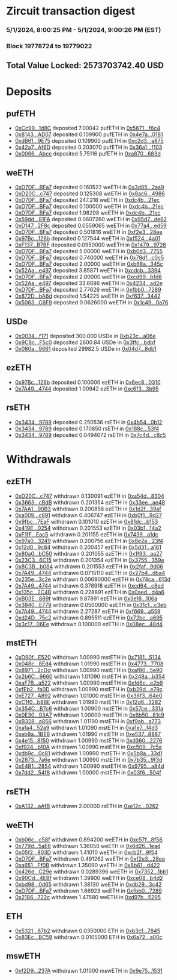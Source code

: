 # Zircuit transaction digest
### 5/1/2024, 8:00:25 PM - 5/1/2024, 9:00:26 PM (EST)
### Block 19778724 to 19779022

## Total Value Locked: 2573703742.40 USD

# Deposits
## pufETH
- [0xCc99...1d8C](https://etherscan.io/address/0xCc9938fC6a46C84970c37fEa4a109F1823a91d8C) deposited 7.00042 pufETH in [0x5671...f6c4](https://etherscan.io/tx/0xCc9938fC6a46C84970c37fEa4a109F1823a91d8C)
- [0x8143...AD07](https://etherscan.io/address/0x8143f142e6bbFA601aAa71BFCE5F5F7A37AFAD07) deposited 0.109900 pufETH in [0x4e7a...0181](https://etherscan.io/tx/0x8143f142e6bbFA601aAa71BFCE5F5F7A37AFAD07)
- [0xdB61...9E75](https://etherscan.io/address/0xdB61fa98512Be05C93989C75B17Dda8677F79E75) deposited 0.109900 pufETH in [0xc2d3...a875](https://etherscan.io/tx/0xdB61fa98512Be05C93989C75B17Dda8677F79E75)
- [0x42a7...Af6D](https://etherscan.io/address/0x42a77Dc1E3B529B2845eB240AeB3B1FD5C5fAf6D) deposited 0.203070 pufETH in [0x36a1...f103](https://etherscan.io/tx/0x42a77Dc1E3B529B2845eB240AeB3B1FD5C5fAf6D)
- [0x0066...Abcc](https://etherscan.io/address/0x006616Fb184C4A079c2cb16eA900F91Fce24Abcc) deposited 5.75116 pufETH in [0xa870...683d](https://etherscan.io/tx/0x006616Fb184C4A079c2cb16eA900F91Fce24Abcc)
## weETH
- [0xD7DF...BFa7](https://etherscan.io/address/0xD7DF7E085214743530afF339aFC420c7c720BFa7) deposited 0.160522 weETH in [0x3d85...2aa9](https://etherscan.io/tx/0xD7DF7E085214743530afF339aFC420c7c720BFa7)
- [0xD20C...c747](https://etherscan.io/address/0xD20C2DDD2180ECbF1f9E7f0bcb3f100DC383c747) deposited 0.125308 weETH in [0x8ac6...4986](https://etherscan.io/tx/0xD20C2DDD2180ECbF1f9E7f0bcb3f100DC383c747)
- [0xD7DF...BFa7](https://etherscan.io/address/0xD7DF7E085214743530afF339aFC420c7c720BFa7) deposited 247.218 weETH in [0xdc4b...21ec](https://etherscan.io/tx/0xD7DF7E085214743530afF339aFC420c7c720BFa7)
- [0xD7DF...BFa7](https://etherscan.io/address/0xD7DF7E085214743530afF339aFC420c7c720BFa7) deposited 0.100000 weETH in [0xdc4b...21ec](https://etherscan.io/tx/0xD7DF7E085214743530afF339aFC420c7c720BFa7)
- [0xD7DF...BFa7](https://etherscan.io/address/0xD7DF7E085214743530afF339aFC420c7c720BFa7) deposited 1.98298 weETH in [0xdc4b...21ec](https://etherscan.io/tx/0xD7DF7E085214743530afF339aFC420c7c720BFa7)
- [0x59dd...81FA](https://etherscan.io/address/0x59ddC9a5D092DEE3EB8396b0bdA9A662c8bE81FA) deposited 0.0607260 weETH in [0x95d7...de62](https://etherscan.io/tx/0x59ddC9a5D092DEE3EB8396b0bdA9A662c8bE81FA)
- [0xD147...2F8c](https://etherscan.io/address/0xD147B4A7b5e5b6248ad1061c39C1bD542ea42F8c) deposited 0.0559065 weETH in [0x77a4...ed59](https://etherscan.io/tx/0xD147B4A7b5e5b6248ad1061c39C1bD542ea42F8c)
- [0xD7DF...BFa7](https://etherscan.io/address/0xD7DF7E085214743530afF339aFC420c7c720BFa7) deposited 0.501816 weETH in [0xf2e3...28ee](https://etherscan.io/tx/0xD7DF7E085214743530afF339aFC420c7c720BFa7)
- [0x97Bc...126b](https://etherscan.io/address/0x97Bc27e86fD6E860fc20ab751d113cEF6d4E126b) deposited 0.127544 weETH in [0xf524...4a01](https://etherscan.io/tx/0x97Bc27e86fD6E860fc20ab751d113cEF6d4E126b)
- [0xF137...B7BF](https://etherscan.io/address/0xF137C2947139693e33c3AE02916f633C6aebB7BF) deposited 0.0950000 weETH in [0x1479...9726](https://etherscan.io/tx/0xF137C2947139693e33c3AE02916f633C6aebB7BF)
- [0xD7DF...BFa7](https://etherscan.io/address/0xD7DF7E085214743530afF339aFC420c7c720BFa7) deposited 5.00000 weETH in [0xb0d3...7755](https://etherscan.io/tx/0xD7DF7E085214743530afF339aFC420c7c720BFa7)
- [0xD7DF...BFa7](https://etherscan.io/address/0xD7DF7E085214743530afF339aFC420c7c720BFa7) deposited 0.740000 weETH in [0x78df...c0c5](https://etherscan.io/tx/0xD7DF7E085214743530afF339aFC420c7c720BFa7)
- [0xD7DF...BFa7](https://etherscan.io/address/0xD7DF7E085214743530afF339aFC420c7c720BFa7) deposited 2.00000 weETH in [0xb68a...345c](https://etherscan.io/tx/0xD7DF7E085214743530afF339aFC420c7c720BFa7)
- [0x52Aa...e497](https://etherscan.io/address/0x52Aa899454998Be5b000Ad077a46Bbe360F4e497) deposited 3.85871 weETH in [0xcdcb...3394](https://etherscan.io/tx/0x52Aa899454998Be5b000Ad077a46Bbe360F4e497)
- [0xD7DF...BFa7](https://etherscan.io/address/0xD7DF7E085214743530afF339aFC420c7c720BFa7) deposited 2.00000 weETH in [0xcd99...b1d6](https://etherscan.io/tx/0xD7DF7E085214743530afF339aFC420c7c720BFa7)
- [0x52Aa...e497](https://etherscan.io/address/0x52Aa899454998Be5b000Ad077a46Bbe360F4e497) deposited 33.6696 weETH in [0x4234...ad2e](https://etherscan.io/tx/0x52Aa899454998Be5b000Ad077a46Bbe360F4e497)
- [0xD7DF...BFa7](https://etherscan.io/address/0xD7DF7E085214743530afF339aFC420c7c720BFa7) deposited 2.77626 weETH in [0xfbb0...7289](https://etherscan.io/tx/0xD7DF7E085214743530afF339aFC420c7c720BFa7)
- [0x872D...bA6d](https://etherscan.io/address/0x872D3Fb74CB230FAF1746b4E66971551A010bA6d) deposited 1.54225 weETH in [0xf637...3442](https://etherscan.io/tx/0x872D3Fb74CB230FAF1746b4E66971551A010bA6d)
- [0x5063...C6F9](https://etherscan.io/address/0x5063b65bAFD1867d9017CeC4F66D4169B0d5C6F9) deposited 0.0626000 weETH in [0x1c49...0a76](https://etherscan.io/tx/0x5063b65bAFD1867d9017CeC4F66D4169B0d5C6F9)
## USDe
- [0x0034...f171](https://etherscan.io/address/0x00347027eF8e4fd67A3a21652A529cbed557f171) deposited 300.000 USDe in [0xb23c...a06e](https://etherscan.io/tx/0x00347027eF8e4fd67A3a21652A529cbed557f171)
- [0x9C8c...F5c0](https://etherscan.io/address/0x9C8c8d3Ed10B438066E73BB8bA5aa694D92bF5c0) deposited 2600.84 USDe in [0x3ffc...bdbf](https://etherscan.io/tx/0x9C8c8d3Ed10B438066E73BB8bA5aa694D92bF5c0)
- [0x080a...9661](https://etherscan.io/address/0x080a988309A5d80Faa031bD6f2d2D0c96D629661) deposited 29982.5 USDe in [0x04d7...8db1](https://etherscan.io/tx/0x080a988309A5d80Faa031bD6f2d2D0c96D629661)
## ezETH
- [0x97Bc...126b](https://etherscan.io/address/0x97Bc27e86fD6E860fc20ab751d113cEF6d4E126b) deposited 0.100000 ezETH in [0x6ec8...0310](https://etherscan.io/tx/0x97Bc27e86fD6E860fc20ab751d113cEF6d4E126b)
- [0x7A49...4744](https://etherscan.io/address/0x7A493Be5c2ce014cD049Bf178a1ac0Db1B434744) deposited 1.00942 ezETH in [0xc6f3...3b95](https://etherscan.io/tx/0x7A493Be5c2ce014cD049Bf178a1ac0Db1B434744)
## rsETH
- [0x3434...9789](https://etherscan.io/address/0x34349c5569e7B846c3558961552D2202760A9789) deposited 0.250536 rsETH in [0x4b54...0b12](https://etherscan.io/tx/0x34349c5569e7B846c3558961552D2202760A9789)
- [0x3434...9789](https://etherscan.io/address/0x34349c5569e7B846c3558961552D2202760A9789) deposited 0.170850 rsETH in [0x188c...53f4](https://etherscan.io/tx/0x34349c5569e7B846c3558961552D2202760A9789)
- [0x3434...9789](https://etherscan.io/address/0x34349c5569e7B846c3558961552D2202760A9789) deposited 0.0494072 rsETH in [0x7c4d...c8c5](https://etherscan.io/tx/0x34349c5569e7B846c3558961552D2202760A9789)
# Withdrawals
## ezETH
- [0xD20C...c747](https://etherscan.io/address/0xD20C2DDD2180ECbF1f9E7f0bcb3f100DC383c747) withdrawn 0.130091 ezETH in [0xa54d...8304](https://etherscan.io/tx/0xD20C2DDD2180ECbF1f9E7f0bcb3f100DC383c747)
- [0x3663...cBdB](https://etherscan.io/address/0x36638C332d9cfb2f566455767FAaE521a556cBdB) withdrawn 0.201354 ezETH in [0x33ee...ae48](https://etherscan.io/tx/0x36638C332d9cfb2f566455767FAaE521a556cBdB)
- [0x7AA1...90B3](https://etherscan.io/address/0x7AA128505Aa04e8325E63A74E0633ce52EF490B3) withdrawn 0.200856 ezETH in [0x1d2f...39af](https://etherscan.io/tx/0x7AA128505Aa04e8325E63A74E0633ce52EF490B3)
- [0xa009...c891](https://etherscan.io/address/0xa009b1C4A8c0BCEa8b14039e64028ec8d0b1c891) withdrawn 0.406747 ezETH in [0xb0f1...9d27](https://etherscan.io/tx/0xa009b1C4A8c0BCEa8b14039e64028ec8d0b1c891)
- [0x9fbc...7EaF](https://etherscan.io/address/0x9fbc0f95bf6c0A90A05542E6D7AeDBeb4e2f7EaF) withdrawn 0.101010 ezETH in [0x81dc...b153](https://etherscan.io/tx/0x9fbc0f95bf6c0A90A05542E6D7AeDBeb4e2f7EaF)
- [0x419E...0254](https://etherscan.io/address/0x419ECe44F9696d7CAb4d965E22ccEd849f4c0254) withdrawn 0.201553 ezETH in [0x03b1...14a2](https://etherscan.io/tx/0x419ECe44F9696d7CAb4d965E22ccEd849f4c0254)
- [0xF1fF...Eac5](https://etherscan.io/address/0xF1fF737ab37FD7Ab52ddceaCf45d6621Ea97Eac5) withdrawn 0.201155 ezETH in [0x7439...a1dc](https://etherscan.io/tx/0xF1fF737ab37FD7Ab52ddceaCf45d6621Ea97Eac5)
- [0x97a0...3249](https://etherscan.io/address/0x97a0DA6937e0A68037B2E5815510bA68B5203249) withdrawn 0.200756 ezETH in [0x8e2a...23f4](https://etherscan.io/tx/0x97a0DA6937e0A68037B2E5815510bA68B5203249)
- [0x12d0...9c84](https://etherscan.io/address/0x12d08E56D886141Bc958543201fC06F4A5c59c84) withdrawn 0.200457 ezETH in [0x5d31...a161](https://etherscan.io/tx/0x12d08E56D886141Bc958543201fC06F4A5c59c84)
- [0x80a0...bC50](https://etherscan.io/address/0x80a0c78b69252FD78386CAC9bA7bcA1f485bbC50) withdrawn 0.201055 ezETH in [0x1f93...aa27](https://etherscan.io/tx/0x80a0c78b69252FD78386CAC9bA7bcA1f485bbC50)
- [0x23C3...6C15](https://etherscan.io/address/0x23C3dE8b34C0C67783DDe88c1868d4e4aa286C15) withdrawn 0.201354 ezETH in [0x3755...359e](https://etherscan.io/tx/0x23C3dE8b34C0C67783DDe88c1868d4e4aa286C15)
- [0x8C3B...b084](https://etherscan.io/address/0x8C3Bf33158Eecd6De5D3F4A2DDD4a6d02C3db084) withdrawn 0.201553 ezETH in [0x2faf...9d06](https://etherscan.io/tx/0x8C3Bf33158Eecd6De5D3F4A2DDD4a6d02C3db084)
- [0x7A49...4744](https://etherscan.io/address/0x7A493Be5c2ce014cD049Bf178a1ac0Db1B434744) withdrawn 0.0715110 ezETH in [0x27b4...dba4](https://etherscan.io/tx/0x7A493Be5c2ce014cD049Bf178a1ac0Db1B434744)
- [0x235e...3c2e](https://etherscan.io/address/0x235e1ECaF69428A0d721E88A287a97a4F2033c2e) withdrawn 0.00690000 ezETH in [0x74ca...613d](https://etherscan.io/tx/0x235e1ECaF69428A0d721E88A287a97a4F2033c2e)
- [0x7A49...4744](https://etherscan.io/address/0x7A493Be5c2ce014cD049Bf178a1ac0Db1B434744) withdrawn 0.378918 ezETH in [0xcd64...c8ed](https://etherscan.io/tx/0x7A493Be5c2ce014cD049Bf178a1ac0Db1B434744)
- [0x135c...2C4B](https://etherscan.io/address/0x135c22A2479b1020cD3bD24e1094e9dae5642C4B) withdrawn 0.228891 ezETH in [0x0aed...d4a6](https://etherscan.io/tx/0x135c22A2479b1020cD3bD24e1094e9dae5642C4B)
- [0xB03E...889f](https://etherscan.io/address/0xB03E6eA03A0b716D054981fd998a0a3eFd69889f) withdrawn 9.87891 ezETH in [0x3e18...106a](https://etherscan.io/tx/0xB03E6eA03A0b716D054981fd998a0a3eFd69889f)
- [0x3840...E779](https://etherscan.io/address/0x3840338E5b03Fb2322639fC7D14243a73a74E779) withdrawn 0.0500000 ezETH in [0x31c1...c3eb](https://etherscan.io/tx/0x3840338E5b03Fb2322639fC7D14243a73a74E779)
- [0x7A49...4744](https://etherscan.io/address/0x7A493Be5c2ce014cD049Bf178a1ac0Db1B434744) withdrawn 2.27287 ezETH in [0xf669...a559](https://etherscan.io/tx/0x7A493Be5c2ce014cD049Bf178a1ac0Db1B434744)
- [0xd24D...75c2](https://etherscan.io/address/0xd24D953EC2a9bE9524bCFe491A8349172F4C75c2) withdrawn 0.895511 ezETH in [0x72bc...a695](https://etherscan.io/tx/0xd24D953EC2a9bE9524bCFe491A8349172F4C75c2)
- [0x3c17...06Ee](https://etherscan.io/address/0x3c179d35A542Cd6C3f1dEdEa743f29533Fa206Ee) withdrawn 0.100000 ezETH in [0x08ec...48d4](https://etherscan.io/tx/0x3c179d35A542Cd6C3f1dEdEa743f29533Fa206Ee)
## mstETH
- [0xD90f...E520](https://etherscan.io/address/0xD90f9A4dFd740BF70fb16Da1EC93F48a17dbE520) withdrawn 1.00990 mstETH in [0x7181...5134](https://etherscan.io/tx/0xD90f9A4dFd740BF70fb16Da1EC93F48a17dbE520)
- [0x048c...8Ed4](https://etherscan.io/address/0x048cF03a1BD2804396596A2eaa8ec85b55dD8Ed4) withdrawn 1.01990 mstETH in [0x4773...7708](https://etherscan.io/tx/0x048cF03a1BD2804396596A2eaa8ec85b55dD8Ed4)
- [0x8971...2cDd](https://etherscan.io/address/0x8971CaD420E4DA47e23df2F8dE8F0830f5D72cDd) withdrawn 1.00990 mstETH in [0xaf80...5e90](https://etherscan.io/tx/0x8971CaD420E4DA47e23df2F8dE8F0830f5D72cDd)
- [0x2b6C...9660](https://etherscan.io/address/0x2b6Ce7c25878ac7755a6d9428Db523A51b029660) withdrawn 1.01090 mstETH in [0x248a...b354](https://etherscan.io/tx/0x2b6Ce7c25878ac7755a6d9428Db523A51b029660)
- [0xaF7B...a522](https://etherscan.io/address/0xaF7B261BEDd1D3bD0409921cbF7553285469a522) withdrawn 1.00990 mstETH in [0xfd6c...e2b9](https://etherscan.io/tx/0xaF7B261BEDd1D3bD0409921cbF7553285469a522)
- [0xfEb2...fa0D](https://etherscan.io/address/0xfEb250d296A430C170EeE81666791E14eD8Cfa0D) withdrawn 1.00990 mstETH in [0xb29d...e79c](https://etherscan.io/tx/0xfEb250d296A430C170EeE81666791E14eD8Cfa0D)
- [0xE727...A892](https://etherscan.io/address/0xE7275474306e04e70Ac1AFCeb020145a132eA892) withdrawn 1.01000 mstETH in [0x36f3...64e0](https://etherscan.io/tx/0xE7275474306e04e70Ac1AFCeb020145a132eA892)
- [0xC1f0...b8BE](https://etherscan.io/address/0xC1f0c2FD3a35495eCB6AF0590F18Aa183705b8BE) withdrawn 1.01990 mstETH in [0x12d6...3282](https://etherscan.io/tx/0xC1f0c2FD3a35495eCB6AF0590F18Aa183705b8BE)
- [0x354C...B7c6](https://etherscan.io/address/0x354C20063FBD52616886629852516777b596B7c6) withdrawn 1.00900 mstETH in [0x57ce...331a](https://etherscan.io/tx/0x354C20063FBD52616886629852516777b596B7c6)
- [0x0E30...93A7](https://etherscan.io/address/0x0E30F4d08F67fb426D8d7B229035a842a56193A7) withdrawn 1.00000 mstETH in [0x6b50...81c9](https://etherscan.io/tx/0x0E30F4d08F67fb426D8d7B229035a842a56193A7)
- [0xB328...a856](https://etherscan.io/address/0xB328EBb6fb3aE9b452D547489242A3e10cCca856) withdrawn 1.01190 mstETH in [0xf9ab...a773](https://etherscan.io/tx/0xB328EBb6fb3aE9b452D547489242A3e10cCca856)
- [0xafa4...52a9](https://etherscan.io/address/0xafa4E6CA1e41F63312CFFB4B5B4Db0778dEF52a9) withdrawn 1.01090 mstETH in [0xa1e7...f4d3](https://etherscan.io/tx/0xafa4E6CA1e41F63312CFFB4B5B4Db0778dEF52a9)
- [0xeb9a...1BE6](https://etherscan.io/address/0xeb9ae8842aeF913CDd414b634bc781D1C0031BE6) withdrawn 1.01990 mstETH in [0xe537...8887](https://etherscan.io/tx/0xeb9ae8842aeF913CDd414b634bc781D1C0031BE6)
- [0x4e15...8150](https://etherscan.io/address/0x4e15561447a56ecEb72bd1a95b8bF6d0bbDF8150) withdrawn 1.00990 mstETH in [0xd360...2276](https://etherscan.io/tx/0x4e15561447a56ecEb72bd1a95b8bF6d0bbDF8150)
- [0xf924...b10A](https://etherscan.io/address/0xf9241A5E58c3bccAc3b16b744A78eF3bA977b10A) withdrawn 1.00990 mstETH in [0xc509...7c5a](https://etherscan.io/tx/0xf9241A5E58c3bccAc3b16b744A78eF3bA977b10A)
- [0xdb9c...0c81](https://etherscan.io/address/0xdb9cd019D2126DddcA925e66C9656c4B4c620c81) withdrawn 1.00990 mstETH in [0x5b8a...33d1](https://etherscan.io/tx/0xdb9cd019D2126DddcA925e66C9656c4B4c620c81)
- [0x2873...7a6e](https://etherscan.io/address/0x2873D54E26Cf32D00d421B43D856c1A3E85f7a6e) withdrawn 1.00990 mstETH in [0x7b35...9f3d](https://etherscan.io/tx/0x2873D54E26Cf32D00d421B43D856c1A3E85f7a6e)
- [0xE4B1...2854](https://etherscan.io/address/0xE4B1dE471Ba87B079684b8085a244CF59A862854) withdrawn 1.00990 mstETH in [0x9795...a84d](https://etherscan.io/tx/0xE4B1dE471Ba87B079684b8085a244CF59A862854)
- [0x7dd2...54f8](https://etherscan.io/address/0x7dd2319b861e7327E3B225D224f4950d04df54f8) withdrawn 1.00000 mstETH in [0x03f6...504f](https://etherscan.io/tx/0x7dd2319b861e7327E3B225D224f4950d04df54f8)
## rsETH
- [0xA132...aAfB](https://etherscan.io/address/0xA1324AB052156D5e17774a00F8c3336Fb5F8aAfB) withdrawn 2.00000 rsETH in [0xe12c...0262](https://etherscan.io/tx/0xA1324AB052156D5e17774a00F8c3336Fb5F8aAfB)
## weETH
- [0xb06c...c58f](https://etherscan.io/address/0xb06ce77Db9421b22639FcAC8C3a2B07DeF07c58f) withdrawn 0.894200 weETH in [0xc57f...8f58](https://etherscan.io/tx/0xb06ce77Db9421b22639FcAC8C3a2B07DeF07c58f)
- [0x779d...5aE6](https://etherscan.io/address/0x779d2Fa4766389D8616BF3d5A3ceeB74706D5aE6) withdrawn 1.36050 weETH in [0x6d26...1ead](https://etherscan.io/tx/0x779d2Fa4766389D8616BF3d5A3ceeB74706D5aE6)
- [0x05f2...803D](https://etherscan.io/address/0x05f2CfbbC1bF145620F5Dda5b6DB042D1Edc803D) withdrawn 1.41010 weETH in [0xcb2f...9f54](https://etherscan.io/tx/0x05f2CfbbC1bF145620F5Dda5b6DB042D1Edc803D)
- [0xD7DF...BFa7](https://etherscan.io/address/0xD7DF7E085214743530afF339aFC420c7c720BFa7) withdrawn 0.491262 weETH in [0xf2e3...28ee](https://etherscan.io/tx/0xD7DF7E085214743530afF339aFC420c7c720BFa7)
- [0xa651...Ff0B](https://etherscan.io/address/0xa65131E49416B91d898eCC8009D635194287Ff0B) withdrawn 1.35090 weETH in [0x8b61...d422](https://etherscan.io/tx/0xa65131E49416B91d898eCC8009D635194287Ff0B)
- [0x426d...C29e](https://etherscan.io/address/0x426df0c00D11A377483feaeB3f279e7787c8C29e) withdrawn 0.0289396 weETH in [0x7352...1bb1](https://etherscan.io/tx/0x426df0c00D11A377483feaeB3f279e7787c8C29e)
- [0x90Cd...4EBf](https://etherscan.io/address/0x90CdC2185092B63aFaBA9CbEa88B462DFC2A4EBf) withdrawn 1.39900 weETH in [0xce08...b4d2](https://etherscan.io/tx/0x90CdC2185092B63aFaBA9CbEa88B462DFC2A4EBf)
- [0xbd98...0d65](https://etherscan.io/address/0xbd98F571f6Ee206d4726181e381253b26cc70d65) withdrawn 1.38130 weETH in [0xdb29...3c42](https://etherscan.io/tx/0xbd98F571f6Ee206d4726181e381253b26cc70d65)
- [0xD7DF...BFa7](https://etherscan.io/address/0xD7DF7E085214743530afF339aFC420c7c720BFa7) withdrawn 1.66923 weETH in [0xfbb0...7289](https://etherscan.io/tx/0xD7DF7E085214743530afF339aFC420c7c720BFa7)
- [0x2186...722c](https://etherscan.io/address/0x21861C53D55C1ed1c70B83d499d602f69fe3722c) withdrawn 1.47580 weETH in [0xd97b...5295](https://etherscan.io/tx/0x21861C53D55C1ed1c70B83d499d602f69fe3722c)
## ETH
- [0x5321...87b2](https://etherscan.io/address/0x5321961789907298DC3056a9efaB85A6511d87b2) withdrawn 0.0350000 ETH in [0xb3cf...7845](https://etherscan.io/tx/0x5321961789907298DC3056a9efaB85A6511d87b2)
- [0x83Ec...BC59](https://etherscan.io/address/0x83Ec7Ec8284d833a486cE2C8122475667EB5BC59) withdrawn 0.0105000 ETH in [0x6a72...a00c](https://etherscan.io/tx/0x83Ec7Ec8284d833a486cE2C8122475667EB5BC59)
## mswETH
- [0xf2D9...237A](https://etherscan.io/address/0xf2D982A60E34813fD39a985742b594794Ed4237A) withdrawn 1.01000 mswETH in [0x9e75...1531](https://etherscan.io/tx/0xf2D982A60E34813fD39a985742b594794Ed4237A)
